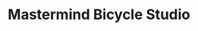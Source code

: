 ---
title: "Mastermind Bicycle Studio"
url: /mulund-west/mastermind-bicycle-studio/
shop: bicycle
---
